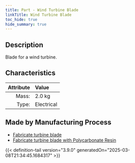 ```yaml
---
title: Part - Wind Turbine Blade
linkTitle: Wind Turbine Blade
toc_hide: true
hide_summary: true
---
```

<!-- This is generated by the MarsSim HelpGenertor, do not edit. -->

## Description
Blade for a wind turbine.

## Characteristics

| Attribute      | Value |
|--------:|:------|
|Mass:|2.0 kg|
|Type:|Electrical|

## Made by Manufacturing Process

- [Fabricate turbine blade](/docs/definitions/process/fabricate-turbine-blade)
- [Fabricate turbine blade with Polycarbonate Resin](/docs/definitions/process/fabricate-turbine-blade-with-polycarbonate-resin)




{{< definition-tail version="3.9.0" generatedOn="2025-03-08T21:34:45.1684317" >}}




